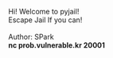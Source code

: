 Hi! Welcome to pyjail!<br>
Escape Jail If you can!<br><br>
Author: SPark<br>
<b>nc prob.vulnerable.kr 20001</b>
